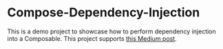 # Compose-Dependency-Injection
This is a demo project to showcase how to perform dependency injection into a Composable. This project supports [this Medium post](https://medium.com/@abel.suviri.payan/dependency-injection-in-jetpack-compose-b03d9e51ecae).
